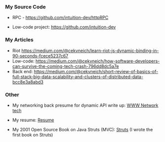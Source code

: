 
### My Source Code

- RPC - https://github.com/intuition-dev/httpRPC

- Low-code project: https://github.com/intuition-dev


### My Articles

- Riot https://medium.com/@cekvneich/learn-riot-js-dynamic-binding-in-90-seconds-fcece5237c67
- Low-code: https://medium.com/@cekvneich/how-software-developers-can-survive-the-coming-tech-crash-796dd8dc5a7e
- Back end: https://medium.com/@cekvneich/short-review-of-basics-of-full-stack-big-data-scalability-and-clusters-of-distributed-data-bcc8e3a8abd3


### Other

- My networking back presume for dynamic API write up: <a id="raw-url" href="ntech.pdf">WWW Network tech</a> 

- My resume: <a href="resume.doc" download>Resume</a>

- My 2001 Open Source Book on Java Struts (MVC): <a id="raw-url" href="book.pdf">Struts</a> (I wrote the first book on Struts)

